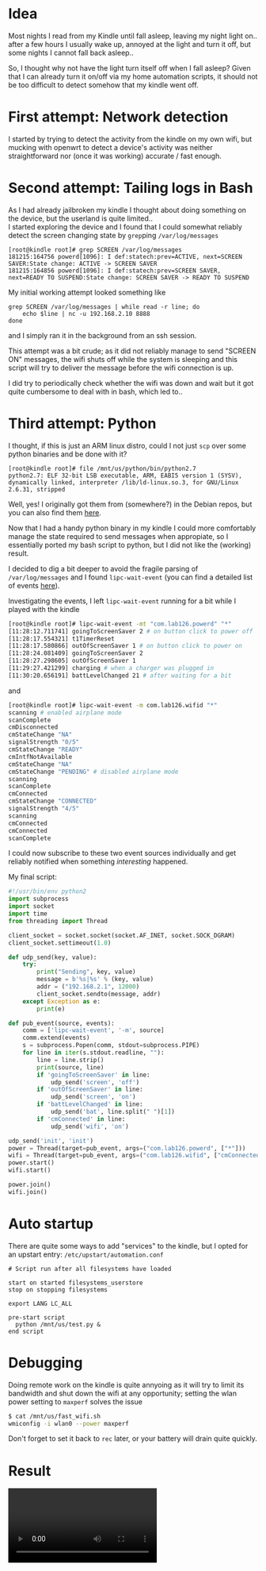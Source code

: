 # Idea
Most nights I read from my Kindle until fall asleep, leaving my night light on.. after a few hours I usually wake up, annoyed at the light and turn it off, but some nights I cannot fall back asleep..

So, I thought why not have the light turn itself off when I fall asleep? Given that I can already turn it on/off via my home automation scripts, it should not be too difficult to detect somehow that my kindle went off.

# First attempt: Network detection
I started by trying to detect the activity from the kindle on my own wifi, but mucking with openwrt to detect a device's activity was neither straightforward nor (once it was working) accurate / fast enough.

# Second attempt: Tailing logs in Bash
As I had already jailbroken my kindle I thought about doing something on the device, but the userland is quite limited..  
I started exploring the device and I found that I could somewhat reliably detect the screen changing state by `grep`ping  `/var/log/messages`

```
[root@kindle root]# grep SCREEN /var/log/messages
181215:164756 powerd[1096]: I def:statech:prev=ACTIVE, next=SCREEN SAVER:State change: ACTIVE -> SCREEN SAVER
181215:164856 powerd[1096]: I def:statech:prev=SCREEN SAVER, next=READY TO SUSPEND:State change: SCREEN SAVER -> READY TO SUSPEND
```

My initial working attempt looked something like

```
grep SCREEN /var/log/messages | while read -r line; do
    echo $line | nc -u 192.168.2.10 8888
done
```

and I simply ran it in the background from an ssh session.

This attempt was a bit crude; as it did not reliably manage to send "SCREEN ON" messages, the wifi shuts off while the system is sleeping and this script will try to deliver the message before the wifi connection is up.

I did try to periodically check whether the wifi was down and wait but it got quite cumbersome to deal with in bash, which led to..

# Third attempt: Python

I thought, if this is just an ARM linux distro, could I not just `scp` over some python binaries and be done with it?

```
[root@kindle root]# file /mnt/us/python/bin/python2.7
python2.7: ELF 32-bit LSB executable, ARM, EABI5 version 1 (SYSV), dynamically linked, interpreter /lib/ld-linux.so.3, for GNU/Linux 2.6.31, stripped
```

Well, yes! I originally got them from (somewhere?) in the Debian repos, but you can also find them [here](https://www.mobileread.com/forums/showthread.php?t=195474).

Now that I had a handy python binary in my kindle I could more comfortably manage the state required to send messages when appropiate, so I essentially ported my bash script to python, but I did not like the (working) result.

I decided to dig a bit deeper to avoid the fragile parsing of `/var/log/messages` and I found `lipc-wait-event` (you can find a detailed list of events [here](https://wiki.mobileread.com/wiki/Lipc)).

Investigating the events, I left `lipc-wait-event` running for a bit while I played with the kindle
```bash
[root@kindle root]# lipc-wait-event -mt "com.lab126.powerd" "*"
[11:28:12.711741] goingToScreenSaver 2 # on button click to power off
[11:28:17.554321] t1TimerReset
[11:28:17.580866] outOfScreenSaver 1 # on button click to power on
[11:28:24.081409] goingToScreenSaver 2
[11:28:27.298605] outOfScreenSaver 1
[11:29:27.421299] charging # when a charger was plugged in
[11:30:20.656191] battLevelChanged 21 # after waiting for a bit
```

and 

```bash
[root@kindle root]# lipc-wait-event -m com.lab126.wifid "*"
scanning # enabled airplane mode
scanComplete
cmDisconnected
cmStateChange "NA"
signalStrength "0/5"
cmStateChange "READY"
cmIntfNotAvailable
cmStateChange "NA"
cmStateChange "PENDING" # disabled airplane mode
scanning
scanComplete
cmConnected
cmStateChange "CONNECTED"
signalStrength "4/5"
scanning
cmConnected
cmConnected
scanComplete
```

I could now subscribe to these two event sources individually and get reliably notified when something _interesting_ happened.

My final script:

```python
#!/usr/bin/env python2
import subprocess
import socket
import time
from threading import Thread

client_socket = socket.socket(socket.AF_INET, socket.SOCK_DGRAM)
client_socket.settimeout(1.0)

def udp_send(key, value):
    try:
        print("Sending", key, value)
        message = b'%s|%s' % (key, value)
        addr = ("192.168.2.1", 12000)
        client_socket.sendto(message, addr)
    except Exception as e:
        print(e)

def pub_event(source, events):
    comm = ['lipc-wait-event', '-m', source]
    comm.extend(events)
    s = subprocess.Popen(comm, stdout=subprocess.PIPE)
    for line in iter(s.stdout.readline, ""):
        line = line.strip()
        print(source, line)
        if 'goingToScreenSaver' in line:
            udp_send('screen', 'off')
        if 'outOfScreenSaver' in line:
            udp_send('screen', 'on')
        if 'battLevelChanged' in line:
            udp_send('bat', line.split(" ")[1])
        if 'cmConnected' in line:
            udp_send('wifi', 'on')

udp_send('init', 'init')
power = Thread(target=pub_event, args=("com.lab126.powerd", ["*"]))
wifi = Thread(target=pub_event, args=("com.lab126.wifid", ["cmConnected"]))
power.start()
wifi.start()

power.join()
wifi.join()
```

# Auto startup

There are quite some ways to add "services" to the kindle, but I opted for an upstart entry: `/etc/upstart/automation.conf`

```
# Script run after all filesystems have loaded

start on started filesystems_userstore
stop on stopping filesystems

export LANG LC_ALL

pre-start script
  python /mnt/us/test.py &
end script
```

# Debugging

Doing remote work on the kindle is quite annyoing as it will try to limit its bandwidth and shut down the wifi at any opportunity; setting the wlan power setting to `maxperf` solves the issue

```bash
$ cat /mnt/us/fast_wifi.sh
wmiconfig -i wlan0 --power maxperf
```

Don't forget to set it back to `rec` later, or your battery will drain quite quickly.



# Result

<video controls="true"><source src="videos/kindle_light.mp4"></video>

